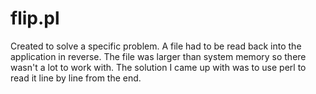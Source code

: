 # flip.pl

Created to solve a specific problem. A file had to be read back into the application in reverse. The file was larger than system memory so there wasn't a lot to work with. The solution I came up with was to use perl to read it line by line from the end.
